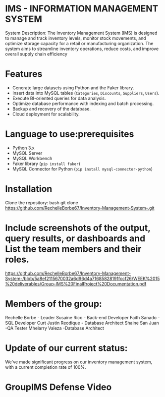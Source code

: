 # IMS - INFORMATION MANAGEMENT SYSTEM

System Description: The Inventory Management System (IMS) is designed to manage and track inventory levels, monitor stock movements, and optimize storage capacity for a retail or manufacturing organization. The system aims to streamline inventory operations, reduce costs, and improve overall supply chain efficiency

# Features
- Generate large datasets using Python and the Faker library.
- Insert data into MySQL tables (`Categories`, `Discounts`, `Suppliers`, `Users`).
- Execute BI-oriented queries for data analysis.
- Optimize database performance with indexing and batch processing.
- Backup and recovery of the database.
- Cloud deployment for scalability.

# Language to use:prerequisites 
- Python 3.x
- MySQL Server
- MySQL Workbench
- Faker library (`pip install faker`)
- MySQL Connector for Python (`pip install mysql-connector-python`)

# Installation
Clone the repository:
   bash
   git clone https://github.com/RechelleBorbe67/Inventory-Management-System-.git

# Include screenshots of the output, query results, or dashboards and List the team members and their roles.
https://github.com/RechelleBorbe67/Inventory-Management-System-/blob/5a8ef2115670032a6d96d4a71685828191fccf26/WEEK%2015%20deliverables/Group-IMS%20FinalProject%20Documentation.pdf

 # Members of the group: 
 Rechelle Borbe - Leader
 Susaine Rico - Back-end Developer 
 Faith Sanado - SQL Developer 
 Curt Justin Reodique - Database Architect
 Shaine San Juan -QA Tester 
 Mhelarry Valeza -Database Architect

# Update of our current status: 
We've made significant progress on our inventory management system, with a current completion rate of 100%. 

# GroupIMS Defense Video
